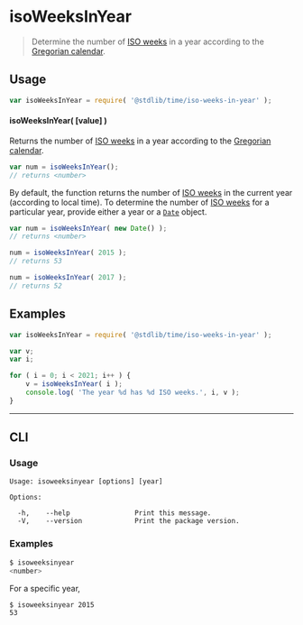 # isoWeeksInYear

> Determine the number of [ISO weeks][iso-week-date] in a year according to the [Gregorian calendar][gregorian-calendar].

<section class="usage">

## Usage

```javascript
var isoWeeksInYear = require( '@stdlib/time/iso-weeks-in-year' );
```

#### isoWeeksInYear( \[value] )

Returns the number of [ISO weeks][iso-week-date] in a year according to the [Gregorian calendar][gregorian-calendar].

```javascript
var num = isoWeeksInYear();
// returns <number>
```

By default, the function returns the number of [ISO weeks][iso-week-date] in the current year (according to local time). To determine the number of [ISO weeks][iso-week-date] for a particular year, provide either a year or a [`Date`][date-object] object.

```javascript
var num = isoWeeksInYear( new Date() );
// returns <number>

num = isoWeeksInYear( 2015 );
// returns 53

num = isoWeeksInYear( 2017 );
// returns 52
```

</section>

<!-- /.usage -->

<section class="examples">

## Examples

```javascript
var isoWeeksInYear = require( '@stdlib/time/iso-weeks-in-year' );

var v;
var i;

for ( i = 0; i < 2021; i++ ) {
    v = isoWeeksInYear( i );
    console.log( 'The year %d has %d ISO weeks.', i, v );
}
```

</section>

<!-- /.examples -->

* * *

<section class="cli">

## CLI

<section class="usage">

### Usage

```text
Usage: isoweeksinyear [options] [year]

Options:

  -h,    --help                Print this message.
  -V,    --version             Print the package version.
```

</section>

<!-- /.usage -->

<section class="examples">

### Examples

```bash
$ isoweeksinyear
<number>
```

For a specific year,

```bash
$ isoweeksinyear 2015
53
```

</section>

<!-- /.examples -->

</section>

<!-- /.cli -->

<section class="links">

[iso-week-date]: https://en.wikipedia.org/wiki/ISO_week_date

[gregorian-calendar]: https://en.wikipedia.org/wiki/Gregorian_calendar

[date-object]: https://developer.mozilla.org/en-US/docs/Web/JavaScript/Reference/Global_Objects/Date

</section>

<!-- /.links -->
